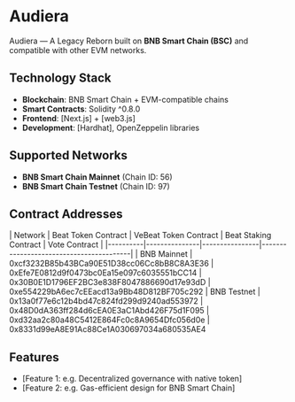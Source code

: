 # Audiera

Audiera — A Legacy Reborn built on **BNB Smart Chain (BSC)** and compatible with other EVM networks.

## Technology Stack

- **Blockchain**: BNB Smart Chain + EVM-compatible chains  
- **Smart Contracts**: Solidity ^0.8.0  
- **Frontend**: [Next.js] + [web3.js]  
- **Development**: [Hardhat], OpenZeppelin libraries  

## Supported Networks

- **BNB Smart Chain Mainnet** (Chain ID: 56)  
- **BNB Smart Chain Testnet** (Chain ID: 97)  

## Contract Addresses

| Network  | Beat Token Contract | VeBeat Token Contract | Beat Staking  Contract | Vote Contract |
|----------|---------------|----------------|-----------------------------------------|
| BNB Mainnet | 0xcf3232B85b43BCa90E51D38cc06Cc8bB8C8A3E36 | 0xEfe7E0812d9f0473bc0Ea15e097c6035551bCC14 | 0x30B0E1D1796EF2BC3e838F8047886690d17e93dD | 0xe554229bA6ec7cEEacd13a9Bb48D812BF705c292
| BNB Testnet | 0x13a0f77e6c12b4bd47c824fd299d9240ad553972 | 0x48D0dA363ff284d6cEA0E3aC1Abd426F75d1F095 | 0xd32aa2c80a48C5412E864Fc0c8A9654Dfc056d0e | 0x8331d99eA8E91Ac88Ce1A030697034a680535AE4

## Features

- [Feature 1: e.g. Decentralized governance with native token]  
- [Feature 2: e.g. Gas-efficient design for BNB Smart Chain]  
